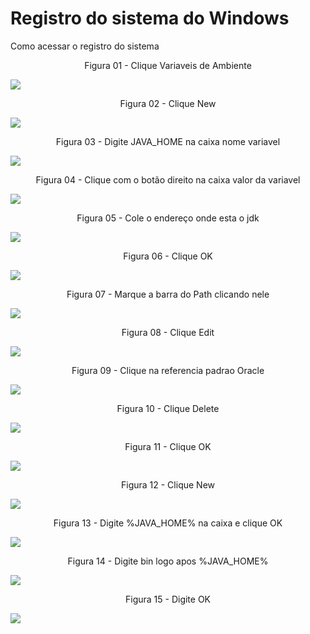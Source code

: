 # Registro do sistema do Windows

Como acessar o registro do sistema

<div align="center">
Figura 01 - Clique Variaveis de Ambiente
</div>

![](Imagens/Windows-Java-Home-Modo2-Img01.png)

<div align="center">
Figura 02 - Clique New
</div>

![](Imagens/Windows-Java-Home-Modo2-Img02.png)

<div align="center">
Figura 03 - Digite JAVA_HOME na caixa nome variavel
</div>

![](Imagens/Windows-Java-Home-Modo2-Img03.png)

<div align="center">
Figura 04 - Clique com o botão direito na caixa valor da variavel
</div>

![](Imagens/Windows-Java-Home-Modo2-Img04.png)

<div align="center">
Figura 05 - Cole o endereço onde esta o jdk
</div>

![](Imagens/Windows-Java-Home-Modo2-Img05.png)

<div align="center">
Figura 06 - Clique OK
</div>

![](Imagens/Windows-Java-Home-Modo2-Img06.png)

<div align="center">
Figura 07 - Marque a barra do Path clicando nele
</div>

![](Imagens/Windows-Java-Home-Modo2-Img07.png)

<div align="center">
Figura 08 - Clique Edit
</div>

![](Imagens/Windows-Java-Home-Modo2-Img08.png)

<div align="center">
Figura 09 - Clique na referencia padrao Oracle
</div>

![](Imagens/Windows-Java-Home-Modo2-Img09.png)

<div align="center">
Figura 10 - Clique Delete
</div>

![](Imagens/Windows-Java-Home-Modo2-Img10.png)

<div align="center">
Figura 11 - Clique OK
</div>

![](Imagens/Windows-Java-Home-Modo2-Img11.png)

<div align="center">
Figura 12 - Clique New
</div>

![](Imagens/Windows-Java-Home-Modo2-Img12.png)

<div align="center">
Figura 13 - Digite %JAVA_HOME% na caixa e clique OK
</div>

![](Imagens/Windows-Java-Home-Modo2-Img13.png)

<div align="center">
Figura 14 - Digite bin logo apos %JAVA_HOME%
</div>

![](Imagens/Windows-Java-Home-Modo2-Img14.png)

<div align="center">
Figura 15 - Digite OK
</div>

![](Imagens/Windows-Java-Home-Modo2-Img15.png)